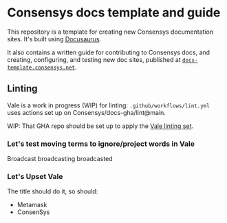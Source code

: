 # Consensys docs template and guide

This repository is a template for creating new Consensys documentation sites.
It's built using [Docusaurus](https://docusaurus.io/).

It also contains a written guide for contributing to Consensys docs, and creating, configuring, and
testing new doc sites, published at
[`docs-template.consensys.net`](https://docs-template.consensys.net/).

## Linting

Vale is a work in progress (WIP) for linting: `.github/workflows/lint.yml` uses actions set up on
Consensys/docs-gha/lint@main.

WIP: That GHA repo should be set up to apply the [Vale linting set](https://github.com/ConsenSys/docs-gha/tree/main/spelling).


### Let's test moving terms to ignore/project words in Vale

Broadcast
broadcasting
broadcasted

### Let's Upset Vale

The title should do it, so should:

- Metamask
- ConsenSys